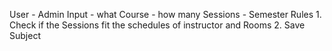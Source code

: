 User - Admin
Input
    - what Course
    - how many Sessions
    - Semester
Rules
    1. Check if the Sessions fit the schedules of instructor and Rooms
    2. Save Subject
